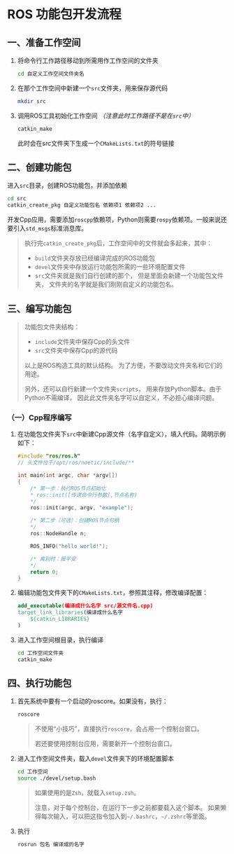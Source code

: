 # ROS 功能包开发流程
  

## 一、准备工作空间
   
1. 将命令行工作路径移动到所需用作工作空间的文件夹
   
    ```bash
    cd 自定义工作空间文件夹名
    ```

2. 在那个工作空间中新建一个`src`文件夹，用来保存源代码

    ```bash
    mkdir src
    ```

3. 调用ROS工具初始化工作空间 *（注意此时工作路径不是在`src`中）*
   
    ```bash
    catkin_make
    ```

   此时会在src文件夹下生成一个`CMakeLists.txt`的符号链接


## 二、创建功能包

进入`src`目录，创建ROS功能包，并添加依赖

```bash
cd src
catkin_create_pkg 自定义功能包名 依赖项1 依赖项2 ...
```

开发Cpp应用，需要添加`roscpp`依赖项，Python则需要`rospy`依赖项。一般来说还要引入`std_msgs`标准消息库。

> 执行完`catkin_create_pkg`后，工作空间中的文件就会多起来，其中：
> 
> - `build`文件夹存放已经编译完成的ROS功能包
> - `devel`文件夹中存放运行功能包所需的一些环境配置文件
> - `src`文件夹就是我们自行创建的那个，
>   但是里面会新建一个功能包文件夹，
>   文件夹的名字就是我们刚刚自定义的功能包名。


## 三、编写功能包

> 功能包文件夹结构：
>
> - `include`文件夹中保存Cpp的头文件
> - `src`文件夹中保存Cpp的源代码
> 
> 以上是ROS构造工具的默认结构。
> 为了方便，不要改动文件夹名和它们的用途。
> 
> 另外，还可以自行新建一个文件夹`scripts`，
> 用来存放Python脚本。由于Python不需编译，
> 因此此文件夹名字可以自定义，不必担心编译问题。

### （一）Cpp程序编写

1. 在功能包文件夹下`src`中新建Cpp源文件（名字自定义），填入代码。简明示例如下：
   
    ```cpp
    #include "ros/ros.h"
    // 头文件位于/opt/ros/noetic/include/**

    int main(int argc, char *argv[])
    {
        /* 第一步：执行ROS节点初始化
        * ros::init([传递命令行参数],节点名称)
        */
        ros::init(argc, argv, "example");

        /* 第二步（可选）：创建ROS节点句柄
        */
        ros::NodeHandle n;

        ROS_INFO("hello world!");

        /* 离别时：报平安
        */
        return 0;
    }
    ```

2. 编辑功能包文件夹下的`CMakeLists.txt`，参照其注释，修改编译配置：

    ```cmake
    add_executable(编译成什么名字 src/源文件名.cpp)
    target_link_libraries(编译成什么名字
        ${catkin_LIBRARIES}
    )
    ```

3. 进入工作空间根目录，执行编译

    ```bash
    cd 工作空间文件夹
    catkin_make
    ```


## 四、执行功能包

1. 首先系统中要有一个启动的roscore。如果没有，执行：
   
    ```bash
    roscore
    ```

    > 不使用“小技巧”，直接执行`roscore`，会占用一个控制台窗口。
    >
    > 若还要使用控制台应用，需要新开一个控制台窗口。

2. 进入工作空间文件夹，载入`devel`文件夹下的环境配置脚本

    ```bash
    cd 工作空间
    source ./devel/setup.bash
    ```

    > 如果使用的是`Zsh`，就载入`setup.zsh`。
    >
    > 注意，对于每个控制台，在运行下一步之前都要载入这个脚本。
    > 如果懒得每次输入，可以把这指令加入到`~/.bashrc`，`~/.zshrc`等里面。 

3. 执行
   
    ```bash
    rosrun 包名 编译成的名字
    ```
